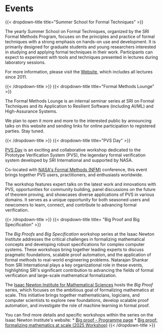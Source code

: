 # Events

{{< dropdown-title title="Summer School for Formal Techniques" >}}

The yearly Summer School on Formal Techniques, organized by the SRI Formal Methods Program,
focuses on the principles and practice of formal techniques with a strong emphasis on hands-on use and development. 
It is primarily designed for graduate students and young researchers interested in studying and applying formal techniques in their work.
Participants can expect to experiment with tools and techniques presented in lectures during laboratory sessions.

For more information, please visit the [Website](https://ssft-sri.github.io/), which includes all lectures since 2011.

{{< /dropdown-title >}}
{{< dropdown-title title="Formal Methods Lounge" >}}

The Formal Methods Lounge is an internal seminar series at SRI on Formal Techniques and its Application to 
Resilient Software (including AI/ML) and High-Assurance Systems.

We plan to open it more and more to the interested public by announcing 
talks on this website and sending links for online participation to registered parties.
Stay tuned.

{{< /dropdown-title >}}
{{< dropdown-title title="PVS Day" >}}

[PVS Day](https://shemesh.larc.nasa.gov/nfm2025/pvs-day.html) 
is an exciting and collaborative workshop dedicated to the Prototype Verification System (PVS), 
the legendary formal verification system developed by SRI International and supported by NASA.

Co-located with [NASA's Formal Methods (NFM)](https://shemesh.larc.nasa.gov/nfm2025/) conference, 
this event brings together PVS users, 
practitioners, and enthusiasts worldwide. 

The workshop features expert talks on the latest work and innovations with PVS, 
opportunities for community building, panel discussions on the future of theorem proving, 
and showcases diverse applications of PVS in various domains. 
It serves as a unique opportunity for both seasoned users and newcomers to learn, 
connect, and contribute to advancing formal verification.

{{< /dropdown-title >}}
{{< dropdown-title title= "Big Proof and Big Specification" >}}

The *Big Proofs* and *Big Specification* workshop series at the Isaac Newton Institute addresses the critical challenges 
in formalizing mathematical concepts and developing robust specifications for complex computer systems. 
These workshops bring together leading experts to discuss pragmatic foundations, scalable proof automation, 
and the application of formal methods to real-world engineering problems. 
Natarajan Shankar from SRI International plays a key organizational role in these events, 
highlighting SRI's significant contribution to advancing the fields of formal verification 
and large-scale mathematical formalization.

The [Isaac Newton Institute for Mathematical Sciences](https://www.newton.ac.uk/) hosts the *Big Proof* series, which focuses on the ambitious goal of formalizing mathematics at scale. This initiative brings together mathematicians, logicians, and computer scientists to explore new foundations, develop scalable proof automation, and investigate the role of machine learning in formal proof.

You can find more details and specific workshops within the series on the Isaac Newton Institute's website:
    * [Big proof - Programme page](https://www.newton.ac.uk/event/bpr/)
    * [Big proof: formalizing mathematics at scale (2025 Workshop)](https://www.newton.ac.uk/event/bprw03/)
{{< /dropdown-title >}}
